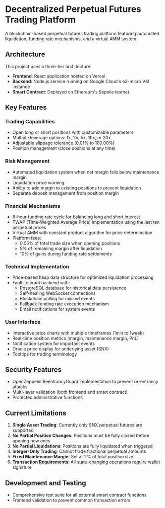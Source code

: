 # Decentralized Perpetual Futures Trading Platform

A blockchain-based perpetual futures trading platform featuring automated liquidation, funding rate mechanisms, and a virtual AMM system.

## Architecture

This project uses a three-tier architecture:

- **Frontend**: React application hosted on Vercel
- **Backend**: Node.js service running on Google Cloud's e2-micro VM instance
- **Smart Contract**: Deployed on Ethereum's Sepolia testnet

## Key Features

### Trading Capabilities

- Open long or short positions with customizable parameters
- Multiple leverage options: 1x, 2x, 5x, 10x, or 20x
- Adjustable slippage tolerance (0.01% to 100.00%)
- Position management (close positions at any time)

### Risk Management

- Automated liquidation system when net margin falls below maintenance margin
- Liquidation price warning
- Ability to add margin to existing positions to prevent liquidation
- Separate deposit management from position margin

### Financial Mechanisms

- 8-hour funding rate cycle for balancing long and short interest
- TWAP (Time-Weighted Average Price) implementation using the last ten perpetual prices
- Virtual AMM with constant product algorithm for price determination
- Platform fees:
  - 0.05% of total trade size when opening positions
  - 5% of remaining margin after liquidation
  - 10% of gains during funding rate settlements

### Technical Implementation

- Price-based heap data structure for optimized liquidation processing
- Fault-tolerant backend with:
  - PostgreSQL database for historical data persistence
  - Self-healing WebSocket connections
  - Blockchain polling for missed events
  - Fallback funding rate execution mechanism
  - Email notifications for system events

### User Interface

- Interactive price charts with multiple timeframes (1min to 1week)
- Real-time position metrics (margin, maintenance margin, PnL)
- Notification system for important events
- Oracle price display for underlying asset (SNX)
- Tooltips for trading terminology

## Security Features

- OpenZeppelin ReentrancyGuard implementation to prevent re-entrancy attacks
- Multi-layer validation (both frontend and smart contract)
- Protected administrative functions

## Current Limitations

1. **Single Asset Trading**: Currently only SNX perpetual futures are supported
2. **No Partial Position Changes**: Positions must be fully closed before opening new ones
3. **No Partial Liquidations**: Positions are fully liquidated when triggered
4. **Integer-Only Trading**: Cannot trade fractional perpetual amounts
5. **Fixed Maintenance Margin**: Set at 2% of total position size
6. **Transaction Requirements**: All state-changing operations require wallet signature

## Development and Testing

- Comprehensive test suite for all external smart contract functions
- Frontend validation to prevent common transaction errors


